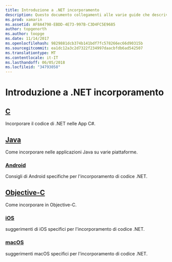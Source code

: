 ```yaml
---
title: Introduzione a .NET incorporamento
description: Questo documento collegamenti alle varie guide che descrivono come utilizzare .NET incorporamento in C, Java, Android, progetti Objective-C, iOS e Mac OS.
ms.prod: xamarin
ms.assetid: AF8A4798-EBDD-4E73-997B-C3D4FC5E9685
author: topgenorth
ms.author: toopge
ms.date: 11/14/2017
ms.openlocfilehash: 9829881dcb374b141bdf7fc578266ec66d90315b
ms.sourcegitcommit: ea1dc12a3c2d7322f234997daacbfdb6ad542507
ms.translationtype: MT
ms.contentlocale: it-IT
ms.lasthandoff: 06/05/2018
ms.locfileid: "34793058"
---
```

# <a name="getting-started-with-net-embedding"></a>Introduzione a .NET incorporamento

## <a name="ccmd"></a>[C](c.md)

Incorporare il codice di .NET nelle App C#.

## <a name="javajavaindexmd"></a>[Java](java/index.md)

Come incorporare nelle applicazioni Java su varie piattaforme.

### <a name="androidjavaandroidmd"></a>[Android](java/android.md)

Consigli di Android specifiche per l'incorporamento di codice .NET.

## <a name="objective-cobjective-cindexmd"></a>[Objective-C](objective-c/index.md)

Come incorporare in Objective-C.

### <a name="iosobjective-ciosmd"></a>[iOS](objective-c/ios.md)

suggerimenti di iOS specifici per l'incorporamento di codice .NET.

### <a name="macosobjective-cmacosmd"></a>[macOS](objective-c/macos.md)

suggerimenti macOS specifici per l'incorporamento di codice .NET.
